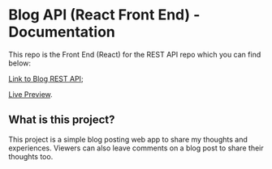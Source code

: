 # Blog API (React Front End) - Documentation

This repo is the Front End (React) for the REST API repo which you can find below:

[Link to Blog REST API](https://github.com/s92xiong/blog-api);

[Live Preview](https://blog-api-react-32131.firebaseapp.com/).

## What is this project?

This project is a simple blog posting web app to share my thoughts and experiences. Viewers can also leave comments on a blog post to share their thoughts too.